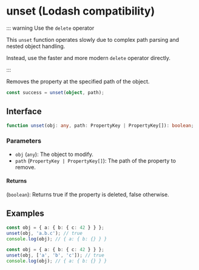 # unset (Lodash compatibility)

::: warning Use the `delete` operator

This `unset` function operates slowly due to complex path parsing and nested object handling.

Instead, use the faster and more modern `delete` operator directly.

:::

Removes the property at the specified path of the object.

```typescript
const success = unset(object, path);
```

## Interface

```typescript
function unset(obj: any, path: PropertyKey | PropertyKey[]): boolean;
```

### Parameters

- `obj` (`any`): The object to modify.
- `path` (`PropertyKey | PropertyKey[]`): The path of the property to remove.

#### Returns

(`boolean`): Returns true if the property is deleted, false otherwise.

## Examples

```typescript
const obj = { a: { b: { c: 42 } } };
unset(obj, 'a.b.c'); // true
console.log(obj); // { a: { b: {} } }

const obj = { a: { b: { c: 42 } } };
unset(obj, ['a', 'b', 'c']); // true
console.log(obj); // { a: { b: {} } }
```
